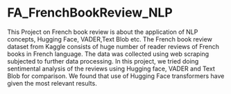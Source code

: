 # FA_FrenchBookReview_NLP

This Project on French book review is about the application of NLP concepts, Hugging Face, VADER,Text Blob etc.
The French book review dataset from Kaggle consists of huge number of reader reviews of French books in French language. The data was collected using web scraping subjected to further data processing.
In this project, we tried doing sentimental analysis of the reviews using Hugging face, VADER and Text Blob for comparison.
We found that use of Hugging Face transformers have given the most relevant results.
